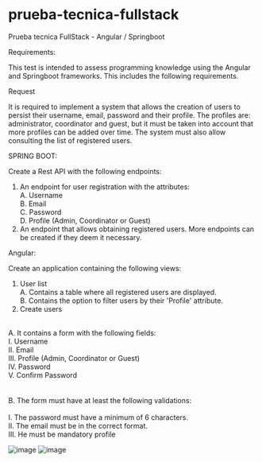 # prueba-tecnica-fullstack
Prueba tecnica FullStack - Angular / Springboot 

Requirements:

This test is intended to assess programming knowledge using the Angular and Springboot frameworks. This includes the following requirements.

Request

It is required to implement a system that allows the creation of users to persist their username, email, password and their profile. The profiles are: administrator, coordinator and guest, but it must be taken into account that more profiles can be added over time. The system must also allow consulting the list of registered users.

SPRING BOOT:

Create a Rest API with the following endpoints:<br>
  1. An endpoint for user registration with the attributes:<br>
      A. Username<br>
      B. Email<br>
      C. Password<br>
      D. Profile (Admin, Coordinator or Guest)<br>
2. An endpoint that allows obtaining registered users. More endpoints can be created if they deem it necessary.<br>


Angular:

Create an application containing the following views:<br>
1. User list<br>
    A. Contains a table where all registered users are displayed.<br>
    B. Contains the option to filter users by their 'Profile' attribute.<br>
2. Create users<br>
<br>
  A. It contains a form with the following fields:<br>
      I. Username<br>
      II. Email<br>
      III. Profile (Admin, Coordinator or Guest)<br>
      IV. Password<br>
      V. Confirm Password<br>
<br><br>
  B. The form must have at least the following validations:<br><br>
      I. The password must have a minimum of 6 characters.<br>
      II. The email must be in the correct format.<br>
      III. He must be mandatory profile<br>
      
      
      
   ![image](https://user-images.githubusercontent.com/67802793/234405350-4151c526-b8dd-4061-beae-3b1f89836191.png)
   ![image](https://user-images.githubusercontent.com/67802793/234405427-bf804f7d-95fe-47c6-b889-eb6ec5255aef.png)


